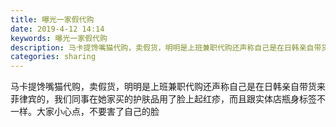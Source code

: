 ```yaml
---
title: 曝光一家假代购
date: 2019-4-12 14:14
keywords: 曝光一家假代购
description: 马卡提馋嘴猫代购，卖假货，明明是上班兼职代购还声称自己是在日韩亲自带货来菲律宾的，我们同事在她家买的护肤品用了脸上起红疹，而且跟实体店瓶身标签不一样。大家小心点，不要害了自己的脸
categories: sharing
---
```

<td class="t_f" id="postmessage_3473309">

马卡提馋嘴猫代购，卖假货，明明是上班兼职代购还声称自己是在日韩亲自带货来菲律宾的，我们同事在她家买的护肤品用了脸上起红疹，而且跟实体店瓶身标签不一样。大家小心点，不要害了自己的脸</td>
